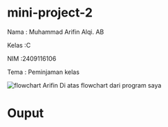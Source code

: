 # mini-project-2
Nama  : Muhammad Arifin Alqi. AB

Kelas :C

NIM   :2409116106

Tema  : Peminjaman kelas

![flowchart Arifin](https://github.com/user-attachments/assets/88427786-456f-4445-bf60-f768fa0560be)
Di atas flowchart dari program saya
# Ouput
